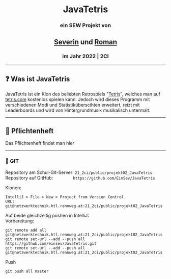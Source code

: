 <!-- README file mainly for GitHub -->
# <center> JavaTetris </center>
### <center> ein SEW Projekt von </center>
## <center> [Severin](https://github.com/einsev) und [Roman](https://github.com/Ixpiria)
### <center> im Jahr 2022 | 2CI</center> 
___
## ❓ Was ist JavaTetris ##
JavaTetris ist ein Klon des beliebten Retrospiels "[Tetris](https://de.wikipedia.org/wiki/Tetris)",
welches man auf [tetris.com](https://tetris.com) kostenlos spielen kann. Jedoch wird dieses Programm mit verschiedenen
Modi und Statistiküberscihten erweitert, reizt mit Leaderboards und wird von Hintergrundmusik musikalisch untermalt.
___
## 📔 Pflichtenheft
Das Pflichtenheft findet man hier
___
### 📄 GIT
Repository am Schul-Git-Server: `21_2ci/public/projekt02_JavaTetris` <br>
Repository auf GitHub: &nbsp; &nbsp; &nbsp; &nbsp; &nbsp; &nbsp; &nbsp; &nbsp;`https://github.com/EinSev/JavaTetris`

Klonen:
```
IntelliJ > File > New > Project from Version Control
URL: git@netzwerktechnik.htl.rennweg.at:21_2ci/public/projekt02_JavaTetris
```

Auf beide gleichzeitig pushen in IntelliJ: <br>
Vorbereitung:
```
git remote add all git@netzwerktechnik.htl.rennweg.at:21_2ci/public/projekt02_JavaTetris
git remote set-url --add --push all https://github.com/einsev/JavaTetris.git
git remote set-url --add --push all git@netzwerktechnik.htl.rennweg.at:21_2ci/public/projekt02_JavaTetris
```

Push
```
git push all master
```
